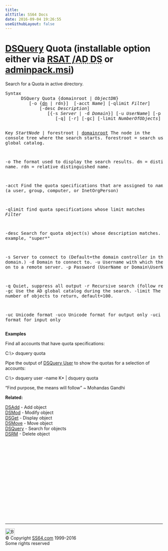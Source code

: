 ```yaml
---
title:
altTitle: SS64 Docs
date: 2016-09-04 19:26:55
useGithubLayout: false
---
```

<!-- #BeginLibraryItem "/Library/head_nt.lbi" --><!-- #EndLibraryItem --><h1><a href="dsquery.html">DSQuery</a> Quota    (installable option either via <abbr title="Remote Server Administrative Tools / Active Directory Domain Services"><a href="../links/windows.html">RSAT</a> /AD DS</abbr> or <a href="../links/windows.html">adminpack.msi</a>)</h1>
<p>Search for  a Quota in active directory.</p>
<pre>Syntax
      DSQuery Quota {domainroot | <i>ObjectDN</i>}
         [-o {<u>dn</u> | rdn}]  [-acct <i>Name</i>] [-qlimit <i>Filter</i>] 
             [-desc <i>Description</i>] 
                [{-s <i>Server</i> | -d <i>Domain</i>}] [-u <i>UserName</i>] [-p {<i>Password</i> | *}]
                   [-q] [-r] [-gc] [-limit <i>NumberOfObjects</i>]  [{-uc | -uco | -uci}]

Key
   <i>StartNode</i> | forestroot | <u>domainroot</u>  The node in the console tree where the search starts.
                                        forestroot = search using the global catalog. 

   -o       The format used to display the search results.
              dn = distinguished name. 
              rdn = relative distinguished name.

   -acct    Find the quota specifications that are assigned to <i>name</i> (a user, group, computer, or InetOrgPerson)

   -qlimit  find quota specifications whose limit matches <i>Filter</i>

   -desc    Search for quota object(s) whose description matches. For example, "super*"

   -s       Server to connect to (Default=the domain controller in the logon domain.)
   -d       Domain to connect to.
   -u       Username with which the user logs on to a remote server. 
   -p       Password     (UserName or Domain\UserName or Username@domain.com)

   -q       Quiet, suppress all output
   -r       Recursive search (follow referrals)
   -gc      Use the AD global catalog during the search.
   -limit   The maximum number of objects to return, default=100.

   -uc      Unicode format
   -uco     Unicode format for output only
   -uci     Unicode format for input only</pre>
<p><b>Examples</b></p>
<p>Find  all accounts  that have quota specifications:</p>
<p class="code">C:\&gt; dsquery quota</p>
<p>Pipe the output of <a href="dsquery-user.html">DSQuery User</a> to show the quotas for a selection of accounts: </p>
<p class="code">C:\&gt; dsquery user -name K* | dsquery quota</p>
<p class="quote"> “Find purpose, the means will follow” ~ Mohandas Gandhi</p>
<p>   <b>Related:</b></p>
<p><a href="dsadd.html">DSAdd</a> - Add object<br>
<a href="dsmod.html">DSMod</a> - Modify object<br>
<a href="dsget.html">DSGet</a> - Display object <br>
<a href="dsmove.html">DSMove</a> - Move object<br>
<a href="dsquery.html">DSQuery</a> - Search for objects <br>
<a href="dsrm.html">DSRM</a> - Delete object</p><!-- #BeginLibraryItem "/Library/foot_nt.lbi" --><p>
<!-- windows300 -->
<ins class="adsbygoogle" style="display:inline-block;width:300px;height:250px" data-ad-client="ca-pub-6140977852749469" data-ad-slot="7649547908"></ins>
<script>
(adsbygoogle = window.adsbygoogle || []).push({});
</script></p>
<hr>
<div id="bl" class="footer"><a href="dsquery-quota.html#"><img src="../images/top.png" width="30" height="22" alt="Back to the Top"></a></div>
<div id="br" class="footer, tagline">© Copyright <a href="../index.html">SS64.com</a> 1999-2016<br>
Some rights reserved</div><!-- #EndLibraryItem -->

